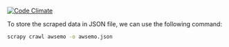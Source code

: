 [![Code Climate](https://lima.codeclimate.com/github/piotrleniec/awsemo/badges/gpa.svg)](https://lima.codeclimate.com/github/piotrleniec/awsemo)

To store the scraped data in JSON file, we can use the following command:
```bash
scrapy crawl awsemo -o awsemo.json
```
